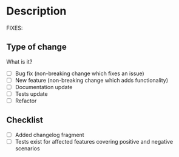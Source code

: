 # Description

<!--
Please include a summary of the change and which issue is fixed.
Please also include relevant motivation and context.
List any dependencies that are required for this change.
-->

FIXES: <!-- AAP-NNNN -->

## Type of change

What is it?

- [ ] Bug fix (non-breaking change which fixes an issue)
- [ ] New feature (non-breaking change which adds functionality)
- [ ] Documentation update
- [ ] Tests update
- [ ] Refactor

## Checklist

- [ ] Added changelog fragment
- [ ] Tests exist for affected features covering positive and negative scenarios